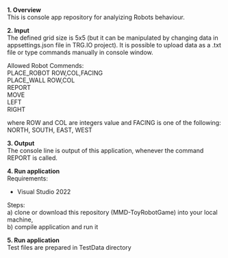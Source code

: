 <b>1. Overview</b>   
   This is console app repository for analyizing Robots behaviour.
   
<b>2. Input</b>  
   The defined grid size is 5x5 (but it can be manipulated by changing data in appsettings.json file in TRG.IO project).
   It is possible to upload data as a .txt file or type commands manually in console window.
   
   Allowed Robot Commends:  
   PLACE_ROBOT ROW,COL,FACING  
   PLACE_WALL ROW,COL  
   REPORT  
   MOVE  
   LEFT  
   RIGHT  
   
   where ROW and COL are integers value and FACING is one of the following: NORTH, SOUTH, EAST, WEST
   
<b>3. Output</b>  
   The console line is output of this application, whenever the command REPORT is called.
   
<b>4. Run application</b>  
  Requirements:  
   - Visual Studio 2022
   
  Steps:   
   a) clone or download this repository (MMD-ToyRobotGame) into your local machine,  
   b) compile application and run it

<b>5. Run application</b>    
  Test files are prepared in TestData directory
